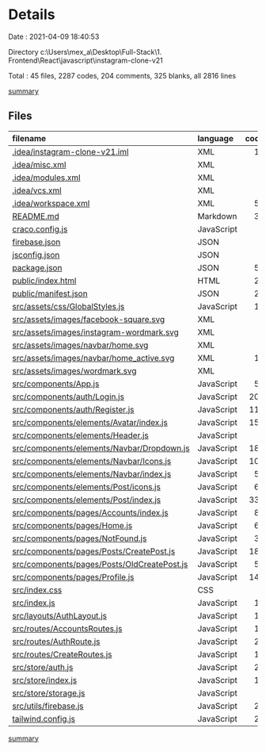 # Details

Date : 2021-04-09 18:40:53

Directory c:\Users\mex_a\Desktop\Full-Stack\1. Frontend\React\javascript\instagram-clone-v21

Total : 45 files,  2287 codes, 204 comments, 325 blanks, all 2816 lines

[summary](results.md)

## Files
| filename | language | code | comment | blank | total |
| :--- | :--- | ---: | ---: | ---: | ---: |
| [.idea/instagram-clone-v21.iml](/.idea/instagram-clone-v21.iml) | XML | 12 | 0 | 0 | 12 |
| [.idea/misc.xml](/.idea/misc.xml) | XML | 6 | 0 | 0 | 6 |
| [.idea/modules.xml](/.idea/modules.xml) | XML | 8 | 0 | 0 | 8 |
| [.idea/vcs.xml](/.idea/vcs.xml) | XML | 6 | 0 | 0 | 6 |
| [.idea/workspace.xml](/.idea/workspace.xml) | XML | 51 | 0 | 0 | 51 |
| [README.md](/README.md) | Markdown | 38 | 0 | 33 | 71 |
| [craco.config.js](/craco.config.js) | JavaScript | 7 | 0 | 1 | 8 |
| [firebase.json](/firebase.json) | JSON | 4 | 9 | 0 | 13 |
| [jsconfig.json](/jsconfig.json) | JSON | 7 | 0 | 1 | 8 |
| [package.json](/package.json) | JSON | 59 | 0 | 1 | 60 |
| [public/index.html](/public/index.html) | HTML | 20 | 23 | 1 | 44 |
| [public/manifest.json](/public/manifest.json) | JSON | 25 | 0 | 1 | 26 |
| [src/assets/css/GlobalStyles.js](/src/assets/css/GlobalStyles.js) | JavaScript | 19 | 0 | 3 | 22 |
| [src/assets/images/facebook-square.svg](/src/assets/images/facebook-square.svg) | XML | 1 | 0 | 0 | 1 |
| [src/assets/images/instagram-wordmark.svg](/src/assets/images/instagram-wordmark.svg) | XML | 1 | 0 | 0 | 1 |
| [src/assets/images/navbar/home.svg](/src/assets/images/navbar/home.svg) | XML | 1 | 0 | 0 | 1 |
| [src/assets/images/navbar/home_active.svg](/src/assets/images/navbar/home_active.svg) | XML | 10 | 0 | 0 | 10 |
| [src/assets/images/wordmark.svg](/src/assets/images/wordmark.svg) | XML | 1 | 0 | 0 | 1 |
| [src/components/App.js](/src/components/App.js) | JavaScript | 59 | 5 | 12 | 76 |
| [src/components/auth/Login.js](/src/components/auth/Login.js) | JavaScript | 203 | 9 | 28 | 240 |
| [src/components/auth/Register.js](/src/components/auth/Register.js) | JavaScript | 116 | 5 | 14 | 135 |
| [src/components/elements/Avatar/index.js](/src/components/elements/Avatar/index.js) | JavaScript | 157 | 29 | 20 | 206 |
| [src/components/elements/Header.js](/src/components/elements/Header.js) | JavaScript | 9 | 0 | 2 | 11 |
| [src/components/elements/Navbar/Dropdown.js](/src/components/elements/Navbar/Dropdown.js) | JavaScript | 183 | 7 | 22 | 212 |
| [src/components/elements/Navbar/Icons.js](/src/components/elements/Navbar/Icons.js) | JavaScript | 105 | 0 | 5 | 110 |
| [src/components/elements/Navbar/index.js](/src/components/elements/Navbar/index.js) | JavaScript | 59 | 5 | 10 | 74 |
| [src/components/elements/Post/icons.js](/src/components/elements/Post/icons.js) | JavaScript | 60 | 0 | 6 | 66 |
| [src/components/elements/Post/index.js](/src/components/elements/Post/index.js) | JavaScript | 331 | 13 | 38 | 382 |
| [src/components/pages/Accounts/index.js](/src/components/pages/Accounts/index.js) | JavaScript | 81 | 0 | 8 | 89 |
| [src/components/pages/Home.js](/src/components/pages/Home.js) | JavaScript | 64 | 49 | 12 | 125 |
| [src/components/pages/NotFound.js](/src/components/pages/NotFound.js) | JavaScript | 33 | 0 | 8 | 41 |
| [src/components/pages/Posts/CreatePost.js](/src/components/pages/Posts/CreatePost.js) | JavaScript | 183 | 16 | 22 | 221 |
| [src/components/pages/Posts/OldCreatePost.js](/src/components/pages/Posts/OldCreatePost.js) | JavaScript | 59 | 3 | 15 | 77 |
| [src/components/pages/Profile.js](/src/components/pages/Profile.js) | JavaScript | 146 | 18 | 28 | 192 |
| [src/index.css](/src/index.css) | CSS | 4 | 1 | 1 | 6 |
| [src/index.js](/src/index.js) | JavaScript | 16 | 4 | 5 | 25 |
| [src/layouts/AuthLayout.js](/src/layouts/AuthLayout.js) | JavaScript | 10 | 0 | 3 | 13 |
| [src/routes/AccountsRoutes.js](/src/routes/AccountsRoutes.js) | JavaScript | 15 | 2 | 4 | 21 |
| [src/routes/AuthRoute.js](/src/routes/AuthRoute.js) | JavaScript | 21 | 3 | 4 | 28 |
| [src/routes/CreateRoutes.js](/src/routes/CreateRoutes.js) | JavaScript | 10 | 2 | 4 | 16 |
| [src/store/auth.js](/src/store/auth.js) | JavaScript | 20 | 1 | 2 | 23 |
| [src/store/index.js](/src/store/index.js) | JavaScript | 17 | 0 | 4 | 21 |
| [src/store/storage.js](/src/store/storage.js) | JavaScript | 8 | 0 | 1 | 9 |
| [src/utils/firebase.js](/src/utils/firebase.js) | JavaScript | 20 | 0 | 5 | 25 |
| [tailwind.config.js](/tailwind.config.js) | JavaScript | 22 | 0 | 1 | 23 |

[summary](results.md)